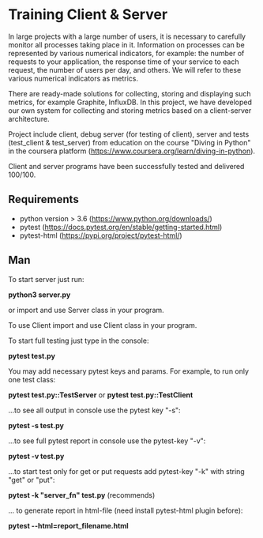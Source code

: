 # Training Client & Server

In large projects with a large number of users, it is necessary to carefully monitor all processes taking place in it. Information on processes can be represented by various numerical indicators, for example: the number of requests to your application, the response time of your service to each request, the number of users per day, and others. We will refer to these various numerical indicators as metrics.

There are ready-made solutions for collecting, storing and displaying such metrics, for example Graphite, InfluxDB. In this project, we have developed our own system for collecting and storing metrics based on a client-server architecture.

Project include client, debug server (for testing of client), server and tests (test_client & test_server) from education on the course "Diving in Python" in the coursera platform (https://www.coursera.org/learn/diving-in-python).

Client and server programs have been successfully tested and delivered 100/100.

## Requirements
- python version > 3.6 (https://www.python.org/downloads/)
- pytest (https://docs.pytest.org/en/stable/getting-started.html)
- pytest-html (https://pypi.org/project/pytest-html/)


## Man
To start server just run:

**python3 server.py**

or import and use Server class in your program.

To use Client import and use Client class in your program.

To start full testing just type in the console:

**pytest test.py**

You may add necessary pytest keys and params. For example, to run only one test class:

**pytest test.py::TestServer** or **pytest test.py::TestClient**

...to see all output in console use the pytest key "-s":

**pytest -s test.py**

...to see full pytest report in console use the pytest-key "-v":

**pytest -v test.py**

...to start test only for get or put requests add pytest-key "-k" with string "get" or "put":

**pytest -k "server_fn" test.py** (recommends)

... to generate report in html-file (need install pytest-html plugin before):

**pytest --html=report_filename.html**

